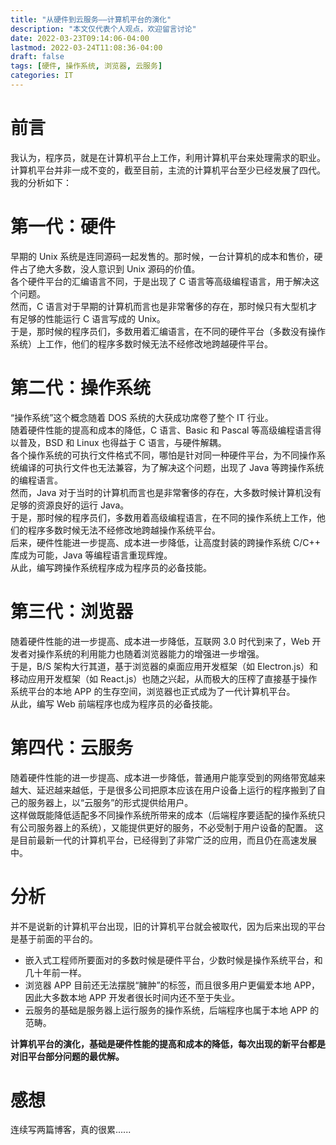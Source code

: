 ```yaml
---
title: "从硬件到云服务——计算机平台的演化"
description: "本文仅代表个人观点，欢迎留言讨论"
date: 2022-03-23T09:14:06-04:00
lastmod: 2022-03-24T11:08:36-04:00
draft: false
tags: [硬件, 操作系统, 浏览器, 云服务]
categories: IT
---
```


# 前言
我认为，程序员，就是在计算机平台上工作，利用计算机平台来处理需求的职业。  
计算机平台并非一成不变的，截至目前，主流的计算机平台至少已经发展了四代。我的分析如下：

# 第一代：硬件
早期的 Unix 系统是连同源码一起发售的。那时候，一台计算机的成本和售价，硬件占了绝大多数，没人意识到 Unix 源码的价值。  
各个硬件平台的汇编语言不同，于是出现了 C 语言等高级编程语言，用于解决这个问题。  
然而，C 语言对于早期的计算机而言也是非常奢侈的存在，那时候只有大型机才有足够的性能运行 C 语言写成的 Unix。  
于是，那时候的程序员们，多数用着汇编语言，在不同的硬件平台（多数没有操作系统）上工作，他们的程序多数时候无法不经修改地跨越硬件平台。
# 第二代：操作系统
“操作系统”这个概念随着 DOS 系统的大获成功席卷了整个 IT 行业。  
随着硬件性能的提高和成本的降低，C 语言、Basic 和 Pascal 等高级编程语言得以普及，BSD 和 Linux 也得益于 C 语言，与硬件解耦。  
各个操作系统的可执行文件格式不同，哪怕是针对同一种硬件平台，为不同操作系统编译的可执行文件也无法兼容，为了解决这个问题，出现了 Java 等跨操作系统的编程语言。  
然而，Java 对于当时的计算机而言也是非常奢侈的存在，大多数时候计算机没有足够的资源良好的运行 Java。  
于是，那时候的程序员们，多数用着高级编程语言，在不同的操作系统上工作，他们的程序多数时候无法不经修改地跨越操作系统平台。  
后来，硬件性能进一步提高、成本进一步降低，让高度封装的跨操作系统 C/C++ 库成为可能，Java 等编程语言重现辉煌。  
从此，编写跨操作系统程序成为程序员的必备技能。
# 第三代：浏览器
随着硬件性能的进一步提高、成本进一步降低，互联网 3.0 时代到来了，Web 开发者对操作系统的利用能力也随着浏览器能力的增强进一步增强。  
于是，B/S 架构大行其道，基于浏览器的桌面应用开发框架（如 Electron.js）和移动应用开发框架（如 React.js）也随之兴起，从而极大的压榨了直接基于操作系统平台的本地 APP 的生存空间，浏览器也正式成为了一代计算机平台。  
从此，编写 Web 前端程序也成为程序员的必备技能。
# 第四代：云服务
随着硬件性能的进一步提高、成本进一步降低，普通用户能享受到的网络带宽越来越大、延迟越来越低，于是很多公司把原本应该在用户设备上运行的程序搬到了自己的服务器上，以“云服务”的形式提供给用户。  
这样做既能降低适配多不同操作系统所带来的成本（后端程序要适配的操作系统只有公司服务器上的系统），又能提供更好的服务，不必受制于用户设备的配置。
这是目前最新一代的计算机平台，已经得到了非常广泛的应用，而且仍在高速发展中。

# 分析
并不是说新的计算机平台出现，旧的计算机平台就会被取代，因为后来出现的平台是基于前面的平台的。
- 嵌入式工程师所要面对的多数时候是硬件平台，少数时候是操作系统平台，和几十年前一样。
- 浏览器 APP 目前还无法摆脱“臃肿”的标签，而且很多用户更偏爱本地 APP，因此大多数本地 APP 开发者很长时间内还不至于失业。
- 云服务的基础是服务器上运行服务的操作系统，后端程序也属于本地 APP 的范畴。

**计算机平台的演化，基础是硬件性能的提高和成本的降低，每次出现的新平台都是对旧平台部分问题的最优解。**

# 感想
连续写两篇博客，真的很累......